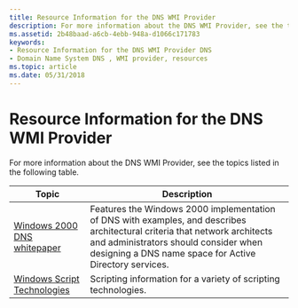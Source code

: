 ```yaml
---
title: Resource Information for the DNS WMI Provider
description: For more information about the DNS WMI Provider, see the topics listed in the following table.
ms.assetid: 2b48baad-a6cb-4ebb-948a-d1066c171783
keywords:
- Resource Information for the DNS WMI Provider DNS
- Domain Name System DNS , WMI provider, resources
ms.topic: article
ms.date: 05/31/2018
---
```


# Resource Information for the DNS WMI Provider

For more information about the DNS WMI Provider, see the topics listed in the following table.



| Topic                                                                         | Description                                                                                                                                                                                                                   |
|-------------------------------------------------------------------------------|-------------------------------------------------------------------------------------------------------------------------------------------------------------------------------------------------------------------------------|
| [Windows 2000 DNS whitepaper](https://go.microsoft.com/fwlink/p/?linkid=84112) | Features the Windows 2000 implementation of DNS with examples, and describes architectural criteria that network architects and administrators should consider when designing a DNS name space for Active Directory services. |
| [Windows Script Technologies](https://go.microsoft.com/fwlink/p/?linkid=83944) | Scripting information for a variety of scripting technologies.                                                                                                                                                                |



 

 

 




